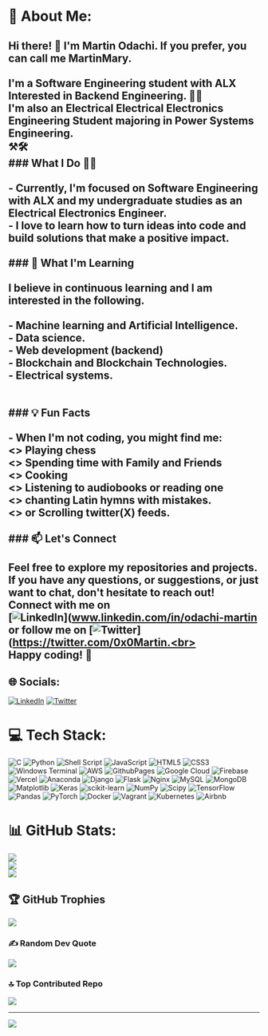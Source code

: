 # 💫 About Me:
## Hi there! 👋 I'm Martin Odachi. If you prefer, you can call me  MartinMary.<br><br>I'm a Software Engineering student with ALX Interested in Backend Engineering. 🔧🔨<br>I'm also an Electrical Electrical Electronics Engineering Student majoring in Power Systems Engineering.<br>⚒🛠<br>### What I Do 👩‍💻<br><br>- Currently, I'm focused on Software Engineering with ALX and my undergraduate studies as an Electrical Electronics Engineer.<br>- I love to learn how to turn ideas into code and build solutions that make a positive impact.<br><br>### 🌱 What I'm Learning<br><br>I believe in continuous learning and I am interested in the following.<br><br>- Machine learning and Artificial Intelligence.<br>- Data science.<br>- Web development (backend)<br>- Blockchain and Blockchain Technologies.<br>- Electrical systems.<br><br><br>### 💡 Fun Facts<br><br>- When I'm not coding, you might find me:<br><> Playing chess<br><> Spending time with Family and Friends<br><> Cooking<br><> Listening to audiobooks or reading one<br><> chanting Latin hymns with mistakes. <br><> or Scrolling twitter(X) feeds.<br><br>### 📫 Let's Connect<br><br>Feel free to explore my repositories and projects. If you have any questions, or suggestions, or just want to chat, don't hesitate to reach out! Connect with me on <br>[![LinkedIn](https://img.shields.io/badge/LinkedIn-%230077B5.svg?logo=linkedin&logoColor=white)](www.linkedin.com/in/odachi-martin <br>or follow me on [![Twitter](https://img.shields.io/badge/Twitter-%231DA1F2.svg?logo=Twitter&logoColor=white)](https://twitter.com/0x0Martin.<br><br>Happy coding! 🚀<br>


## 🌐 Socials:
[![LinkedIn](https://img.shields.io/badge/LinkedIn-%230077B5.svg?logo=linkedin&logoColor=white)](https://linkedin.com/in/www.linkedin.com/in/odachi-martin ) [![Twitter](https://img.shields.io/badge/Twitter-%231DA1F2.svg?logo=Twitter&logoColor=white)](https://twitter.com/https://twitter.com/0x0Martin )

# 💻 Tech Stack:
![C](https://img.shields.io/badge/c-%2300599C.svg?style=plastic&logo=c&logoColor=white) ![Python](https://img.shields.io/badge/python-3670A0?style=plastic&logo=python&logoColor=ffdd54) ![Shell Script](https://img.shields.io/badge/shell_script-%23121011.svg?style=plastic&logo=gnu-bash&logoColor=white) ![JavaScript](https://img.shields.io/badge/javascript-%23323330.svg?style=plastic&logo=javascript&logoColor=%23F7DF1E) ![HTML5](https://img.shields.io/badge/html5-%23E34F26.svg?style=plastic&logo=html5&logoColor=white) ![CSS3](https://img.shields.io/badge/css3-%231572B6.svg?style=plastic&logo=css3&logoColor=white) ![Windows Terminal](https://img.shields.io/badge/Windows%20Terminal-%234D4D4D.svg?style=plastic&logo=windows-terminal&logoColor=white) ![AWS](https://img.shields.io/badge/AWS-%23FF9900.svg?style=plastic&logo=amazon-aws&logoColor=white) ![GithubPages](https://img.shields.io/badge/github%20pages-121013?style=plastic&logo=github&logoColor=white) ![Google Cloud](https://img.shields.io/badge/GoogleCloud-%234285F4.svg?style=plastic&logo=google-cloud&logoColor=white) ![Firebase](https://img.shields.io/badge/firebase-%23039BE5.svg?style=plastic&logo=firebase) ![Vercel](https://img.shields.io/badge/vercel-%23000000.svg?style=plastic&logo=vercel&logoColor=white) ![Anaconda](https://img.shields.io/badge/Anaconda-%2344A833.svg?style=plastic&logo=anaconda&logoColor=white) ![Django](https://img.shields.io/badge/django-%23092E20.svg?style=plastic&logo=django&logoColor=white) ![Flask](https://img.shields.io/badge/flask-%23000.svg?style=plastic&logo=flask&logoColor=white) ![Nginx](https://img.shields.io/badge/nginx-%23009639.svg?style=plastic&logo=nginx&logoColor=white) ![MySQL](https://img.shields.io/badge/mysql-%2300000f.svg?style=plastic&logo=mysql&logoColor=white) ![MongoDB](https://img.shields.io/badge/MongoDB-%234ea94b.svg?style=plastic&logo=mongodb&logoColor=white) ![Matplotlib](https://img.shields.io/badge/Matplotlib-%23ffffff.svg?style=plastic&logo=Matplotlib&logoColor=black) ![Keras](https://img.shields.io/badge/Keras-%23D00000.svg?style=plastic&logo=Keras&logoColor=white) ![scikit-learn](https://img.shields.io/badge/scikit--learn-%23F7931E.svg?style=plastic&logo=scikit-learn&logoColor=white) ![NumPy](https://img.shields.io/badge/numpy-%23013243.svg?style=plastic&logo=numpy&logoColor=white) ![Scipy](https://img.shields.io/badge/SciPy-%230C55A5.svg?style=plastic&logo=scipy&logoColor=%white) ![TensorFlow](https://img.shields.io/badge/TensorFlow-%23FF6F00.svg?style=plastic&logo=TensorFlow&logoColor=white) ![Pandas](https://img.shields.io/badge/pandas-%23150458.svg?style=plastic&logo=pandas&logoColor=white) ![PyTorch](https://img.shields.io/badge/PyTorch-%23EE4C2C.svg?style=plastic&logo=PyTorch&logoColor=white) ![Docker](https://img.shields.io/badge/docker-%230db7ed.svg?style=plastic&logo=docker&logoColor=white) ![Vagrant](https://img.shields.io/badge/vagrant-%231563FF.svg?style=plastic&logo=vagrant&logoColor=white) ![Kubernetes](https://img.shields.io/badge/kubernetes-%23326ce5.svg?style=plastic&logo=kubernetes&logoColor=white) ![Airbnb](https://img.shields.io/badge/Airbnb-%23ff5a5f.svg?style=plastic&logo=Airbnb&logoColor=white)
# 📊 GitHub Stats:
![](https://github-readme-stats.vercel.app/api?username=Martin896&theme=radical&hide_border=false&include_all_commits=true&count_private=false)<br/>
![](https://github-readme-streak-stats.herokuapp.com/?user=Martin896&theme=radical&hide_border=false)<br/>
![](https://github-readme-stats.vercel.app/api/top-langs/?username=Martin896&theme=radical&hide_border=false&include_all_commits=true&count_private=false&layout=compact)

## 🏆 GitHub Trophies
![](https://github-profile-trophy.vercel.app/?username=Martin896&theme=radical&no-frame=false&no-bg=false&margin-w=4)

### ✍️ Random Dev Quote
![](https://quotes-github-readme.vercel.app/api?type=horizontal&theme=radical)

### 🔝 Top Contributed Repo
![](https://github-contributor-stats.vercel.app/api?username=Martin896&limit=5&theme=radical&combine_all_yearly_contributions=true)

---
[![](https://visitcount.itsvg.in/api?id=Martin896&icon=8&color=1)](https://visitcount.itsvg.in)

<!-- Proudly created with GPRM ( https://gprm.itsvg.in ) -->
